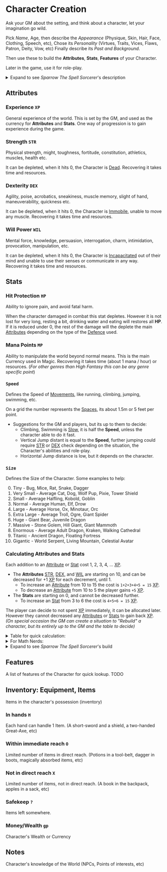 # Character Creation

Ask your GM about the setting, and think about a character, let your imagination go wild.

Pick _Name_, Age, then describe the _Appearance_ (Physique, Skin, Hair, Face, Clothing, Speech, etc),
Chose its _Personality_ (Virtues, Traits, Vices, Flaws, Patron, Deity, Vow, etc)
Finally describe its _Past and Background_.

Then use these to build the **Attributes**, **Stats**, **Features** of your Character.

Later in the game, use it for role-play.

<details markdown="block"><summary>Expand to see <i>Sparrow The Spell Sorcerer</i>'s description</summary>
They call him Sparrow - The Spellsword Sorcerer. He stopped counting summers after his fortieth, though his body never let him forget the passing years. Lanky and weathered like driftwood, carved by battle and time, his skin bears more scars than a map holds secrets. One eye is no longer flesh and blood but a gleaming gemstone. At his side hangs a trusty sword, though rust clings to its edge like barnacles to a hull. His garments reek of filth and age: rancid cloth, cracked leather boots, and a voice so raspy you'd swear it came from the throat of the sea itself. In the lawless corners of the world, such qualities don’t breed suspicion, they earn trust. He is a devoted servant of <i>Çel Ede</i>, god of the wind. In return for his daily prayers, and the occasional sermons, he was granted the magic of the winds at his call. When gold glints on a table, his eye sharpens like a hawk’s. His greed runs as deep as the ocean, vast and bottomless, rivaling even a Kraken’s hunger. It was just half a year past when he lost it all, his ship, his crew. Taken by a monster so terrible that those few who survive its wrath speak no word of it. They do not name it. They do not sail again.
</details>

## Attributes

### Experience `XP`

General experience of the world. This is set by the GM, and used as the currency for **Attributes** and **Stats**. One way of progression is to gain experience during the game.

### Strength `STR`

Physical strength, might, toughness, fortitude, constitution, athletics, muscles, health etc.

It can be depleted, when it hits 0, the Character is [Dead](./conditions.md#dead). Recovering it takes time and resources.

### Dexterity `DEX`

Agility, poise, acrobatics, sneakiness, muscle memory, slight of hand, maneuverability, quickness etc.

It can be depleted, when it hits 0, the Character is [Immobile](./conditions.md#immobile), unable to move any muscle. Recovering it takes time and resources.

### Will Power `WIL`

Mental force, knowledge, persuasion, interrogation, charm, intimidation, provocation, manipulation, etc.

It can be depleted, when it hits 0, the Character is [Incapacitated](./conditions.md#incapacitated) out of their mind and unable to use their senses or communicate in any way. Recovering it takes time and resources.

## Stats

### Hit Protection `HP`

Ability to ignore pain, and avoid fatal harm.

When the character damaged in combat this stat depletes. However it is not lost for very long, resting a bit, drinking water and eating will restores all **HP**. If it is reduced under 0, the rest of the damage will the deplete the main [Attributes](#attributes) depending on the type of the [Defence](TODO) used.

### Mana Points `MP`

Ability to manipulate the world beyond normal means. This is the main Currency used in Magic. Recovering it takes time (about 1 mana / hour) or resources. (_For other genres than High Fantasy this can be any genre specific point_)

### `Speed`

Defines the Speed of [Movements](todo), like running, climbing, jumping, swimming, etc.

On a grid the number represents the [Spaces](TODO), its about 1.5m or 5 feet per point.

- Suggestions for the GM and players, but its up to them to decide:
  - Climbing, Swimming is [Slow](./conditions.md#slowed), it is half the **Speed**, unless the character able to do it fast.
  - Vertical Jump distant is equal to the **Speed**, further jumping could require [STR](#strength-str) or [DEX](#dexterity-dex) check depending on the situation, the Character's abilities and role-play.
  - Horizontal Jump distance is low, but it depends on the character.

### `Size`

Defines the Size of the Character. Some examples to help:

0. Tiny - Bug, Mice, Rat, Snake, Dagger
1. Very Small - Average Cat, Dog, Wolf Pup, Pixie, Tower Shield
2. Small - Average Halfling, Kobold, Goblin
3. Normal - Average Human, Elf, Drow
4. Large - Average Horse, Ox, Minotaur, Orc
5. Extra Large - Average Troll, Ogre, Giant Spider
6. Huge - Giant Bear, Juvenile Dragon
7. Massive - Stone Golem, Hill Giant, Giant Mammoth
8. Enormous - Average Adult Dragon, Kraken, Walking Cathedral
9. Titanic - Ancient Dragon, Floating Fortress
10. Gigantic - World Serpent, Living Mountain, Celestial Avatar

### Calculating Attributes and Stats

Each addition to an [Attribute](#attributes) or [Stat](#stats) cost 1, 2, 3, 4, ... [XP](#experience-xp).

- The **Attributes** [STR](#strength-str), [DEX](#dexterity-dex), and [WIL](#will-power-wil) are starting on 10, and can be decreased for +1 [XP](#experience-xp) for each decrement, until 1.
  - To increase an [Attribute](#attributes) from 10 to 15 the cost is `1+2+3+4+5 = 15` [XP](#experience-xp).
  - To decrease an [Attribute](#attributes) from 10 to 5 the player gains `+5` [XP](#experience-xp).
- The **Stats** are starting on 0, and cannot be decreased further.
  - To increase an [Stat](#stats) from 3 to 6 the cost is `4+5+6 = 15` [XP](#experience-xp).

The player can decide to not spent [XP](experience-xp) immediately, it can be allocated later. However they cannot decreased any [Attributes](#attributes) or [Stats](#stats) to gain back [XP](#experience-xp). _(On special occasion the GM can create a situation to "Rebuild" a character, but its entirely up to the GM and the table to decide)_

<details markdown="block"><summary>Table for quick calculation:</summary>

|   |   |   |   |   |   |   |   |   |   |   |   |   |   |   |   |
|---|---|---|---|---|---|---|---|---|---|---|---|---|---|---|---|
|...| -3| -2| -1|  0|  1|  2|  3|  4|  5|  6|  7|  8|  9| 10|...|
|...| +3| +2| +1|  0| -1| -3| -6|-10|-15|-21|-28|-36|-45|-55|...|

</details>

<details markdown="block"><summary>For Math Nerds:</summary>

- This is the [Triangual Number Series](https://oeis.org/A000217)
  - `XP_cost = STAT * (STAT+1) / 2`
  - `XP_cost = (ATTR-10) * (ATTR-9) /2`

</details>

<details markdown="block"><summary>Expand to see <i>Sparrow The Spell Sorcerer</i>'s build</summary>

|                          |                       |                       |                        |
|---                       |---                    |---                    |---                     |
| [XP](#experience-xp)     | [STR](#strength-str)  | [DEX](#dexterity-dex) | [WIL](#will-power-wil) |
| 60/0                     | 14/14                 | 15/15                 | 9/9                    |
| [HP](#hit-protection-hp) | [MP](#mana-points-mp) | [SPEED](#speed)       | [SIZE](#size)          |
| 4/4                      | 4/4                   | 4/4                   | 3 Normal               |

</details>

## Features

A list of features of the Character for quick lookup. TODO

## Inventory: Equipment, Items

Items in the character's possession (inventory)

### In hands `H`

Each hand can handle 1 Item. (A short-sword and a shield, a two-handed Great-Axe, etc)

### Within immediate reach `O`

Limited number of items in direct reach. (Potions in a tool-belt, dagger in boots, magically absorbed items, etc)

### Not in direct reach `X`

Limited number of items, not in direct reach. (A book in the backpack, apples in a sack, etc)

### Safekeep `?`

Items left somewhere.

### Money/Wealth `gp`

Character's Wealth or Currency

## Notes

Character's knowledge of the World (NPCs, Points of interests, etc)
